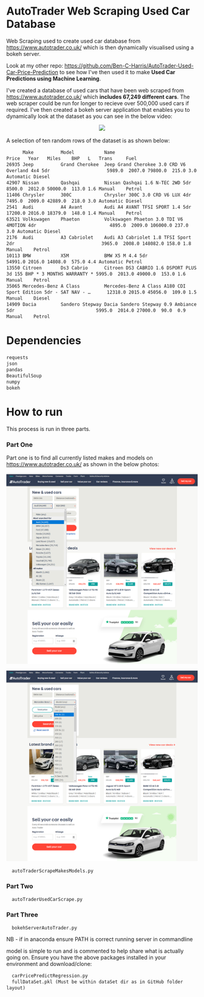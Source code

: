 # AutoTrader Web Scraping Used Car Database
Web Scraping used to create used car database from https://www.autotrader.co.uk/ which is then dynamically visualised using a bokeh server.

Look at my other repo: https://github.com/Ben-C-Harris/AutoTrader-Used-Car-Price-Prediction to see how I've then used it to make **Used Car Predictions using Machine Learning**.

I've created a database of used cars that have been web scraped from https://www.autotrader.co.uk/ which **includes 67,249 different cars**. The web scraper could be run for longer to recieve over 500,000 used cars if required. I've then created a bokeh server application that enables you to dynamically look at the dataset as you can see in the below video: 

<p align="center"><img src="dynamicBokehAutoTraderDemo.gif" /></p>

A selection of ten random rows of the dataset is as shown below:
```
      Make          Model           Name                                                                Price   Year   Miles    BHP   L   Trans     Fuel   
26935 Jeep          Grand Cherokee  Jeep Grand Cherokee 3.0 CRD V6 Overland 4x4 5dr                     5989.0  2007.0 79800.0  215.0 3.0 Automatic Diesel 
42907 Nissan        Qashqai         Nissan Qashqai 1.6 N-TEC 2WD 5dr                                    8500.0  2012.0 50000.0  113.0 1.6 Manual    Petrol 
11406 Chrysler      300C            Chrysler 300C 3.0 CRD V6 LUX 4dr                                    7495.0  2009.0 42889.0  218.0 3.0 Automatic Diesel 
2541  Audi          A4 Avant        Audi A4 AVANT TFSI SPORT 1.4 5dr                                    17200.0 2016.0 18379.0  148.0 1.4 Manual    Petrol 
63521 Volkswagen    Phaeton         Volkswagen Phaeton 3.0 TDI V6 4MOTION 4dr                           4895.0  2009.0 106000.0 237.0 3.0 Automatic Diesel 
2176  Audi          A3 Cabriolet    Audi A3 Cabriolet 1.8 TFSI Sport 2dr                                3965.0  2008.0 148082.0 158.0 1.8 Manual    Petrol 
10113 BMW           X5M             BMW X5 M 4.4 5dr                                                    54991.0 2016.0 14808.0  575.0 4.4 Automatic Petrol 
13550 Citroen       Ds3 Cabrio      Citroen DS3 CABRIO 1.6 DSPORT PLUS 3d 155 BHP * 3 MONTHS WARRANTY * 5995.0  2013.0 49000.0  153.0 1.6 Manual    Petrol 
35065 Mercedes-Benz A Class         Mercedes-Benz A Class A180 CDI Sport Edition 5dr - SAT NAV - …      12318.0 2015.0 45056.0  109.0 1.5 Manual    Diesel 
14909 Dacia         Sandero Stepway Dacia Sandero Stepway 0.9 Ambiance 5dr                              5995.0  2014.0 27000.0  90.0  0.9 Manual    Petrol 
```

# Dependencies
    requests
    json
    pandas
    BeautifulSoup
    numpy
    bokeh

# How to run
This process is run in three parts.

### Part  One ###
Part one is to find all currently listed makes and models on https://www.autotrader.co.uk/ as shown in the below photos:

<p align="center"><img src="screenShots/autoTraderMakeScreenShot.png" /></p>
<p align="center"><img src="screenShots/autoTraderModelScreenShot.png" /></p>




      autoTraderScrapeMakesModels.py


### Part  Two ###

      autoTraderUsedCarScrape.py

### Part  Three ###

      bokehServerAutoTrader.py


NB - if in anaconda ensure PATH is correct
   running server in commandline



model is simple to run and is commented to help share what is actually going on. Ensure you have the above packages installed in your environment and download/clone:

      
      carPricePredictRegression.py
      fullDataSet.pkl (Must be within dataSet dir as in GitHub folder layout)















